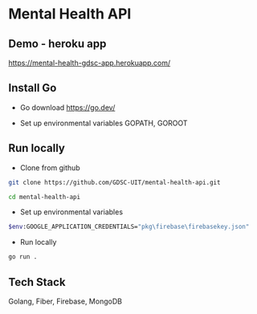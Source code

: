 # Mental Health API

## Demo - heroku app
https://mental-health-gdsc-app.herokuapp.com/

## Install Go
- Go download
https://go.dev/

- Set up environmental variables GOPATH, GOROOT

## Run locally
- Clone from github

```bash
git clone https://github.com/GDSC-UIT/mental-health-api.git
```
```bash
cd mental-health-api
```

- Set up environmental variables
```bash
$env:GOOGLE_APPLICATION_CREDENTIALS="pkg\firebase\firebasekey.json"
```

- Run locally
```bash
go run .
```
## Tech Stack
Golang, Fiber, Firebase, MongoDB
